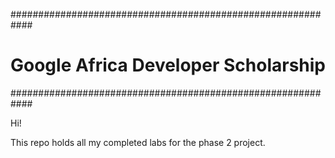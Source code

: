 ############################################################
# Google Africa Developer Scholarship #
############################################################


Hi! 

This repo holds all my completed labs for the phase 2 project.
